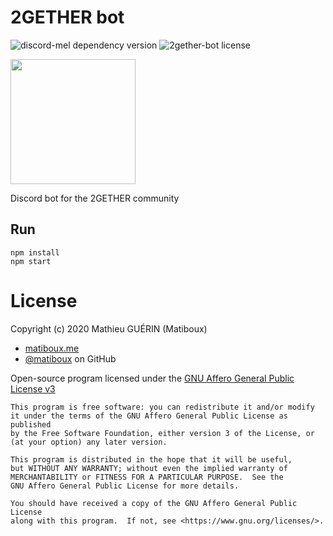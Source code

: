 # 2GETHER bot

![discord-mel dependency version](https://img.shields.io/github/package-json/dependency-version/2gether-asso/2gether-bot/discord-mel?logo=discord&logoColor=white&style=flat-square)
![2gether-bot license](https://img.shields.io/github/license/2gether-asso/2gether-bot?style=flat-square)

<img src="https://discordapp.com/assets/e4923594e694a21542a489471ecffa50.svg" width="200" />

Discord bot for the 2GETHER community

## Run

```
npm install
npm start
```

# License

Copyright (c) 2020 Mathieu GUÉRIN (Matiboux)
- [matiboux.me](https://matiboux.me)
- [@matiboux](https://github.com/matiboux) on GitHub

Open-source program licensed under the [GNU Affero General Public License v3](LICENSE)

```
This program is free software: you can redistribute it and/or modify
it under the terms of the GNU Affero General Public License as published
by the Free Software Foundation, either version 3 of the License, or
(at your option) any later version.

This program is distributed in the hope that it will be useful,
but WITHOUT ANY WARRANTY; without even the implied warranty of
MERCHANTABILITY or FITNESS FOR A PARTICULAR PURPOSE.  See the
GNU Affero General Public License for more details.

You should have received a copy of the GNU Affero General Public License
along with this program.  If not, see <https://www.gnu.org/licenses/>.
```
